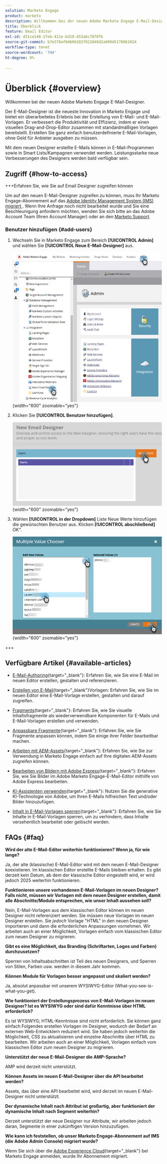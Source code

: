 ```yaml
---
solution: Marketo Engage
product: marketo
description: Willkommen bei der neuen Adobe Marketo Engage E-Mail-Designer.
title: Überblick
feature: Email Editor
exl-id: d31ce148-1feb-411e-bd10-453a6c7878fb
source-git-commit: b7e378af0d606202f022848d2a099d5170061024
workflow-type: tm+mt
source-wordcount: '744'
ht-degree: 0%

---
```


# Überblick {#overview}

Willkommen bei der neuen Adobe Marketo Engage E-Mail-Designer.

Der E-Mail-Designer ist die neueste Innovation in Marketo Engage und bietet ein überarbeitetes Erlebnis bei der Erstellung von E-Mail- und E-Mail-Vorlagen. Er verbessert die Produktivität und Effizienz, indem er einen visuellen Drag-and-Drop-Editor zusammen mit standardmäßigen Vorlagen bereitstellt. Erstellen Sie ganz einfach benutzerdefinierte E-Mail-Vorlagen, ohne Geld für Anbieter ausgeben zu müssen.

Mit dem neuen Designer erstellte E-Mails können in E-Mail-Programmen sowie in Smart Lists/Kampagnen verwendet werden. Leistungsstarke neue Verbesserungen des Designers werden bald verfügbar sein.

## Zugriff {#how-to-access}

+++Erfahren Sie, wie Sie auf Email Designer zugreifen können

Um auf den neuen E-Mail-Designer zugreifen zu können, muss Ihr Marketo Engage-Abonnement auf das [Adobe Identity Management System (IMS) migriert ](https://experienceleague.adobe.com/en/docs/marketo/using/product-docs/administration/marketo-with-adobe-identity/adobe-identity-management-overview). Wenn Ihre Anfrage noch nicht bearbeitet wurde und Sie eine Beschleunigung anfordern möchten, wenden Sie sich bitte an das Adobe Account Team (Ihren Account Manager) oder an den [Marketo Support](https://nation.marketo.com/t5/support/ct-p/Support).

### Benutzer hinzufügen {#add-users}

1. Wechseln Sie in Marketo Engage zum Bereich **[!UICONTROL Admin]** und wählen Sie **[!UICONTROL Neue E-Mail-Designer]** aus.

   ![Auswahl einer neuen E-Mail-Designer im linken Navigationsbereich von Admin](assets/overview-1.png){width="600" zoomable="yes"}

1. Klicken Sie **[!UICONTROL Benutzer hinzufügen]**.

   ![Schaltfläche „Benutzer hinzufügen“](assets/overview-2.png){width="600" zoomable="yes"}

1. Wählen **[!UICONTROL in der Dropdown]** Liste Neue Werte hinzufügen die gewünschten Benutzer aus. Klicken **[!UICONTROL abschließend]** OK“.

   ![Benutzer aus der Liste auswählen](assets/overview-3.png){width="600" zoomable="yes"}

+++

## Verfügbare Artikel {#available-articles}

* [E-Mail-Authoring](/help/marketo/product-docs/email-marketing/email-designer/email-authoring.md){target="_blank"}: Erfahren Sie, wie Sie eine E-Mail im neuen Editor erstellen, gestalten und referenzieren.

* [Erstellen von E-Mail](/help/marketo/product-docs/email-marketing/email-designer/email-template-authoring.md){target="_blank"}Vorlagen: Erfahren Sie, wie Sie im neuen Editor eine E-Mail-Vorlage erstellen, gestalten und darauf zugreifen.

* [Fragments](/help/marketo/product-docs/email-marketing/email-designer/fragments.md){target="_blank"}: Erfahren Sie, wie Sie visuelle Inhaltsfragmente als wiederverwendbare Komponenten für E-Mails und E-Mail-Vorlagen erstellen und verwenden.

* [Anpassbare Fragmente](/help/marketo/product-docs/email-marketing/email-designer/customizable-fragments.md){target="_blank"}: Erfahren Sie, wie Sie Fragmente anpassen können, indem Sie einige ihrer Felder bearbeitbar machen.

* [Arbeiten mit AEM-Assets](/help/marketo/product-docs/email-marketing/email-designer/aem-assets.md){target="_blank"}: Erfahren Sie, wie Sie zur Verwendung in Marketo Engage einfach auf Ihre digitalen AEM-Assets zugreifen können.

* [Bearbeiten von Bildern mit Adobe Express](/help/marketo/product-docs/email-marketing/email-designer/edit-images-adobe-express.md){target="_blank"}: Erfahren Sie, wie Sie Bilder im Adobe Marketo Engage-E-Mail-Editor mithilfe von Adobe Express bearbeiten.

* [KI-Assistenten verwenden](/help/marketo/product-docs/email-marketing/email-designer/ai-assistant.md){target="_blank"}: Nutzen Sie die generative KI-Technologie von Adobe, um Ihren E-Mails hilfreichen Text und/oder Bilder hinzuzufügen.

* [Inhalt in E-Mail-Vorlagen sperren](/help/marketo/product-docs/email-marketing/email-designer/content-locking.md){target="_blank"}: Erfahren Sie, wie Sie Inhalte in E-Mail-Vorlagen sperren, um zu verhindern, dass Inhalte versehentlich bearbeitet oder gelöscht werden.

## FAQs {#faq}

**Wird der alte E-Mail-Editor weiterhin funktionieren? Wenn ja, für wie lange?**

Ja, der alte (klassische) E-Mail-Editor wird mit dem neuen E-Mail-Designer koexistieren. Im klassischen Editor erstellte E-Mails bleiben erhalten. Es gibt derzeit kein Datum, ab dem der klassische Editor eingestellt wird, er wird jedoch 2025 weiterhin funktionieren.

**Funktionieren unsere vorhandenen E-Mail-Vorlagen im neuen Designer? Falls nicht, müssen wir Vorlagen mit dem neuen Designer erstellen, damit alle Abschnitte/Module entsprechen, wie unser Inhalt aussehen soll?**

Nein, E-Mail-Vorlagen aus dem klassischen Editor können im neuen Designer nicht referenziert werden. Sie müssen neue Vorlagen im neuen Designer erstellen. Sie _jedoch_ Vorlage &quot;HTML&quot; in den neuen Designer importieren und dann die erforderlichen Anpassungen vornehmen. Wir arbeiten auch an einer Möglichkeit, Vorlagen einfach vom klassischen Editor zum neuen Designer zu migrieren.

**Gibt es eine Möglichkeit, das Branding (Schriftarten, Logos und Farben) durchzusetzen?**

Sperren von Inhaltsabschnitten ist Teil des neuen Designers, und Sperren von Stilen, Farben usw. werden in diesem Jahr kommen.

**Können Module für Vorlagen besser angepasst und skaliert werden?**

Ja, absolut anpassbar mit unserem WYSIWYG-Editor (What-you-see-is-what-you-get).

**Wie funktioniert der Erstellungsprozess von E-Mail-Vorlagen im neuen Designer? Ist es WYSIWYG oder sind dafür Kenntnisse über HTML erforderlich?**

Es ist WYSIWYG; HTML-Kenntnisse sind nicht erforderlich. Sie können ganz einfach Folgendes erstellen
Vorlagen im Designer, wodurch der Bedarf an externen Web-Entwicklern reduziert wird. Sie haben jedoch weiterhin die Möglichkeit, CSS zu aktualisieren und einzelne Abschnitte über HTML zu bearbeiten. Wir arbeiten auch an einer Möglichkeit, Vorlagen einfach vom klassischen Editor zum neuen Designer zu migrieren.

**Unterstützt der neue E-Mail-Designer die AMP-Sprache?**

AMP wird derzeit nicht unterstützt.

**Können Assets im neuen E-Mail-Designer über die API bearbeitet werden?**

Assets, das über eine API bearbeitet wird, wird derzeit im neuen E-Mail-Designer nicht unterstützt.

**Der dynamische Inhalt nach Attribut ist großartig, aber funktioniert der dynamische Inhalt nach Segment weiterhin?**

Derzeit unterstützt der neue Designer nur Attribute, wir arbeiten jedoch daran, Segmente in einer zukünftigen Version hinzuzufügen.

**Wie kann ich feststellen, ob unser Marketo Engage-Abonnement auf IMS (die Adobe Admin Console) migriert wurde?**

Wenn Sie sich über die [Adobe Experience Cloud](https://experiencecloud.adobe.com/){target="_blank"} bei Marketo Engage anmelden, wurde Ihr Abonnement migriert.
